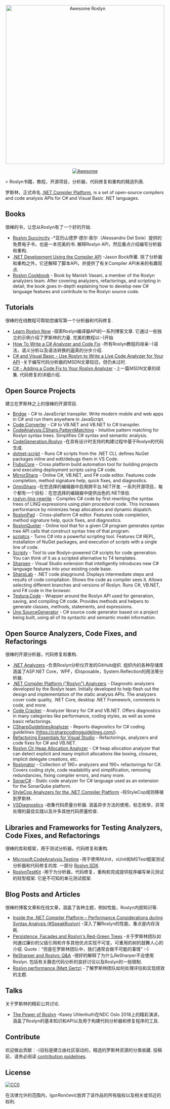 <div class="github-widget" data-repo="ironcev/awesome-roslyn"></div>
<script async src="https://pagead2.googlesyndication.com/pagead/js/adsbygoogle.js"></script><ins class="adsbygoogle" style="display:block" data-ad-client="ca-pub-6890694312814945" data-ad-slot="5473692530" data-ad-format="auto"  data-full-width-responsive="true"></ins><script>(adsbygoogle = window.adsbygoogle || []).push({});</script>
<p align="center">
    <a href="https://github.com/dotnet/roslyn">
        <img src="https://raw.githubusercontent.com/ironcev/awesome-roslyn/master/images/awesome-roslyn-logo.png" alt="Awesome Roslyn" width="500">
    </a>
</p>

<p align="center">
    <a href="https://github.com/sindresorhus/awesome">
        <img src="https://cdn.rawgit.com/sindresorhus/awesome/d7305f38d29fed78fa85652e3a63e154dd8e8829/media/badge.svg" alt="Awesome">
    </a>
</p>

&gt; Roslyn书籍，教程，开源项目，分析器，代码修复和重构的精选列表.

罗斯林，正式命名 [.NET Compiler Platform](https://en.wikipedia.org/wiki/.NET_Compiler_Platform), is a set of open-source compilers and code analysis APIs for C# and Visual Basic .NET languages.



## Books
很棒的书，让您从Roslyn有了一个好的开始.

- [Roslyn Succinctly](https://www.syncfusion.com/ebooks/roslyn)  -*亚历山德罗·德尔·索尔（Alessandro Del Sole）提供的免费电子书，也是一本完美的书.  解释Roslyn API，然后重点介绍编写分析器和重构.
- [.NET Development Using the Compiler API](https://www.apress.com/la/book/9781484221105)  -Jason Bock所著.  除了分析器和重构之外，它还解释了脚本API，并提供了有关Compiler API未来的有趣观点.
- [Roslyn Cookbook](https://www.packtpub.com/application-development/roslyn-cookbook) - Book by Manish Vasani, a member of the Roslyn analyzers team. After covering analyzers, refactorings, and scripting in detail, the book goes in-depth explaining how to develop new C# language features and contribute to the Roslyn source code.

## Tutorials
很棒的在线教程可帮助您编写第一个分析器和代码修复.

- [Learn Roslyn Now](https://joshvarty.com/learn-roslyn-now/)  -探索Roslyn编译器API的一系列博客文章.  它通过一些独立的示例介绍了罗斯林的力量.  完美的教程以:-)开始
- [How To Write a C# Analyzer and Code Fix](https://github.com/dotnet/roslyn/wiki/How-To-Write-a-C%23-Analyzer-and-Code-Fix) -所有Roslyn教程的母亲:-)语法，语义分析以及语法转换的逼真的分步介绍.
- [C# and Visual Basic - Use Roslyn to Write a Live Code Analyzer for Your API](https://msdn.microsoft.com/en-us/magazine/dn879356.aspx) -关于编写代码分析器的MSDN文章较旧，但仍未过时.
- [C# - Adding a Code Fix to Your Roslyn Analyzer](https://msdn.microsoft.com/en-us/magazine/dn904670.aspx)  -上一篇MSDN文章的续集.  代码修复的详细介绍.

## Open Source Projects
建立在罗斯林之上的很棒的开源项目.

- [Bridge](https://github.com/bridgedotnet/Bridge) - C# to JavaScript transpiler. Write modern mobile and web apps in C# and run them anywhere in JavaScript.
- [Code Converter](https://github.com/icsharpcode/CodeConverter/) - C# to VB.NET and VB.NET to C# transpiler.
- [CodeAnalysis.CSharp.PatternMatching](https://github.com/pvginkel/Microsoft.CodeAnalysis.CSharp.PatternMatching) - Intuitive pattern matching for Roslyn syntax trees. Simplifies C# syntax and semantic analysis.
- [CodeGeneration.Roslyn](https://github.com/AArnott/CodeGeneration.Roslyn) -在具有设计时支持的构建过程中基于Roslyn的代码生成.
- [dotnet-script](https://github.com/filipw/dotnet-script) - Runs C# scripts from the .NET CLI, defines NuGet packages inline and edit/debugs them in VS Code.
- [FlubuCore](https://github.com/dotnetcore/FlubuCore) - Cross platform build automation tool for building projects and executing deployment scripts using C# code.
- [MirrorSharp](https://github.com/ashmind/mirrorsharp) - Online C#, VB.NET, and F# code editor. Features code completion, method signature help, quick fixes, and diagnostics.
- [OmniSharp](http://www.omnisharp.net/)  -在您选择的编辑器中启用跨平台.NET开发.  一系列开源项目，每个都有一个目标：在您选择的编辑器中提供出色的.NET体验.
- [roslyn-linq-rewrite](https://github.com/antiufo/roslyn-linq-rewrite) - Compiles C# code by first rewriting the syntax trees of LINQ expressions using plain procedural code. This increases performance by minimizes heap allocations and dynamic dispatch.
- [RoslynPad](https://roslynpad.net/) - Cross-platform C# editor. Features code completion, method signature help, quick fixes, and diagnostics.
- [RoslynQuoter](https://github.com/KirillOsenkov/RoslynQuoter) - Online tool that for a given C# program generates syntax tree API calls that construct syntax tree of that program.
- [scriptcs](http://scriptcs.net/) - Turns C# into a powerful scripting tool. Features C# REPL, installation of NuGet packages, and execution of scripts with a single line of code.
- [Scripty](https://github.com/daveaglick/Scripty) - Tool to use Roslyn-powered C# scripts for code generation. You can think of it as a scripted alternative to T4 templates.
- [Sharpen](http://sharpen.rocks) - Visual Studio extension that intelligently introduces new C# language features into your existing code base.
- [SharpLab](https://sharplab.io/) - .NET code playground. Displays intermediate steps and results of code compilation. Shows the code as compiler sees it. Allows selecting different branches and versions of Roslyn. Runs C#, VB.NET, and F# code in the browser.
- [Testura.Code](https://github.com/Testura/Testura.Code) - Wrapper around the Roslyn API used for generation, saving, and compiling C# code. Provides methods and helpers to generate classes, methods, statements, and expressions.
- [Uno SourceGenerator](https://github.com/nventive/Uno.SourceGeneration) - C# source code generator based on a project being built, using all of its syntactic and semantic model information.

## Open Source Analyzers, Code Fixes, and Refactorings
很棒的开源分析器，代码修复和重构.

- [.NET Analyzers](https://github.com/DotNetAnalyzers)  -负责Roslyn分析仪开发的GitHub组织.  组织内的各种存储库涵盖了ASP.NET Core，WPF，IDisposable，System.Reflection的用法等分析器.
- [.NET Compiler Platform ("Roslyn") Analyzers](https://github.com/dotnet/roslyn-analyzers) - Diagnostic analyzers developed by the Roslyn team. Initially developed to help flesh out the design and implementation of the static analysis APIs. The analyzers cover code quality, .NET Core, desktop .NET Framework, comments in code, and more.
- [Code Cracker](https://github.com/code-cracker/code-cracker) - Analyzer library for C# and VB.NET. Offers diagnostics in many categories like performance, coding styles, as well as some basic refactorings.
- [CSharpGuidelinesAnalyzer](https://github.com/bkoelman/CSharpGuidelinesAnalyzer) - Reports diagnostics for C# coding guidelines (https://csharpcodingguidelines.com/).
- [Refactoring Essentials for Visual Studio](https://github.com/icsharpcode/RefactoringEssentials/) - Refactorings, analyzers and code fixes for C# and VB.NET.
- [Roslyn Clr Heap Allocation Analyzer](https://github.com/Microsoft/RoslynClrHeapAllocationAnalyzer) - C# heap allocation analyzer that can detect explicit and many implicit allocations like boxing, closures, implicit delegate creations, etc.
- [Roslynator](https://github.com/JosefPihrt/Roslynator) - Collection of 190+ analyzers and 190+ refactorings for C#. Covers coding style, code readability and simplification, removing redundancies, fixing compiler errors, and many more.
- [SonarC#](https://github.com/SonarSource/sonar-csharp) - Static code analyzer for C# language used as an extension for the SonarQube platform.
- [StyleCop Analyzers for the .NET Compiler Platform](https://github.com/DotNetAnalyzers/StyleCopAnalyzers) -将StyleCop规则移植到罗斯林.
- [VSDiagnostics](https://github.com/Vannevelj/VSDiagnostics)  -收集代码质量分析器.  涵盖异步方法的使用，标志枚举，异常处理的最佳实践以及许多其他代码质量检查.

## Libraries and Frameworks for Testing Analyzers, Code Fixes, and Refactorings
很棒的库和框架，用于测试分析器，代码修复和重构.

- [Microsoft.CodeAnalysis.Testing](https://github.com/dotnet/roslyn-sdk/tree/master/src/Microsoft.CodeAnalysis.Testing)  -用于使用NUnit，xUnit和MSTest框架测试分析器和代码修复的库.  一部分 [Roslyn SDK](https://github.com/dotnet/roslyn-sdk).
- [RoslynTestKit](https://github.com/cezarypiatek/RoslynTestKit)  -用于为分析器，代码修复，重构和完成提供程序编写单元测试的轻型框架.  它是不可知的单元测试框架.

## Blog Posts and Articles
很棒的博客文章和在线文章，涵盖了各种主题，例如性能，Roslyn内部知识等.

- [Inside the .NET Compiler Platform – Performance Considerations during Syntax Analysis (#SpeakRoslyn)](https://robinsedlaczek.com/2015/04/29/inside-the-net-compiler-platform-performance-considerations-during-syntax-analysis-speakroslyn/) -深入了解Roslyn的性能，重点是内存消耗.
- [Persistence, Facades and Roslyn's Red-Green Trees](https://blogs.msdn.microsoft.com/ericlippert/2012/06/08/persistence-facades-and-roslyns-red-green-trees/)  -关于罗斯林团队如何通过廉价的父级引用和许多其他优点实现不可变，可重用的树的鼓舞人心的介绍.  Quote：“但是在罗斯林团队中，我们通常会做不可能的事情” :-)
- [ReSharper and Roslyn: Q&A](https://blog.jetbrains.com/dotnet/2014/04/10/resharper-and-roslyn-qa/)  -很好的解释了为什么ReSharper不会使用Roslyn.  包括有关静态代码分析的良好讨论以及Roslyn的一些限制.
- [Roslyn performance (Matt Gertz)](https://blogs.msdn.microsoft.com/csharpfaq/2014/01/15/roslyn-performance-matt-gertz/) -了解罗斯林团队如何处理评估和实现绩效的主题.

## Talks
关于罗斯林的精彩公共讨论.

- [The Power of Roslyn](https://www.youtube.com/watch?v=nXljhGDokqA) -Kasey Uhlenhuth在NDC Oslo 2018上的精彩演讲，涵盖了Roslyn的基本知识和API以及用于构建代码分析器和修复程序的工具.

## Contribute

 欢迎做出贡献：-)目标是建立由社区驱动的，精选的罗斯林资源的分类收藏.  投稿前，请务必阅读 [contribution guidelines](https://github.com/ironcev/awesome-roslyn/blob/master/contributing.md).

## License
[![CC0](http://mirrors.creativecommons.org/presskit/buttons/88x31/svg/cc-zero.svg)](http://creativecommons.org/publicdomain/zero/1.0)

在法律允许的范围内，IgorRončević放弃了该作品的所有版权以及相关或邻近的权利.
